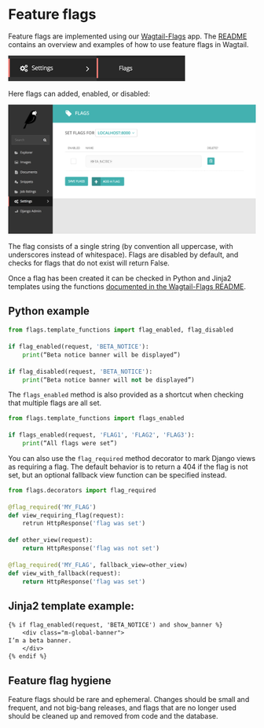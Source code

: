 # Feature flags

Feature flags are implemented using our [Wagtail-Flags](https://github.com/cfpb/wagtail-flags) app. The [README](https://github.com/cfpb/wagtail-flags/blob/master/README.md) contains an overview and examples of how to use feature flags in Wagtail.

![Feature flags](img/image02.png)

Here flags can added, enabled, or disabled:

![Feature flags](img/image00.png)

The flag consists of a single string (by convention all uppercase, with underscores instead of whitespace). Flags are disabled by default, and checks for flags that do not exist will return False.

Once a flag has been created it can be checked in Python and Jinja2 templates using the functions [documented in the Wagtail-Flags README](https://github.com/cfpb/wagtail-flags/blob/master/README.md#usage).

## Python example

```python
from flags.template_functions import flag_enabled, flag_disabled

if flag_enabled(request, 'BETA_NOTICE'):
	print(“Beta notice banner will be displayed”)

if flag_disabled(request, 'BETA_NOTICE'):
	print(“Beta notice banner will not be displayed”)
```

The `flags_enabled` method is also provided as a shortcut when checking that multiple flags are all set.

```python
from flags.template_functions import flags_enabled

if flags_enabled(request, 'FLAG1', 'FLAG2', 'FLAG3'):
	print(“All flags were set”)

```

You can also use the `flag_required` method decorator to mark Django views as requiring a flag. The default behavior is to return a 404 if the flag is not set, but an optional fallback view function can be specified instead.

```python
from flags.decorators import flag_required

@flag_required('MY_FLAG')
def view_requiring_flag(request):
    retrun HttpResponse('flag was set')

def other_view(request):
    return HttpResponse('flag was not set')

@flag_required('MY_FLAG', fallback_view=other_view)
def view_with_fallback(request):
    return HttpResponse('flag was set')
```

## Jinja2 template example:

```
{% if flag_enabled(request, 'BETA_NOTICE') and show_banner %}
    <div class="m-global-banner">
I’m a beta banner.   
    </div>
{% endif %}
```

## Feature flag hygiene

Feature flags should be rare and ephemeral. Changes should be small and frequent, and not big-bang releases, and flags that are no longer used should be cleaned up and removed from code and the database.
